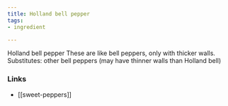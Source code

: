 ```yaml
---
title: Holland bell pepper
tags:
- ingredient

---
```

Holland bell pepper These are like bell peppers, only with thicker walls. Substitutes: other bell peppers (may have thinner walls than Holland bell)

### Links

* [[sweet-peppers]]
